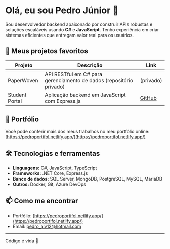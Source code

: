 # Olá, eu sou Pedro Júnior 👋

Sou desenvolvedor backend apaixonado por construir APIs robustas e soluções escaláveis usando **C#** e **JavaScript**. Tenho experiência em criar sistemas eficientes que entregam valor real para os usuários.

## 🚀 Meus projetos favoritos

| Projeto       | Descrição                                      | Link                                      |
|---------------|------------------------------------------------|-------------------------------------------|
| PaperWoven  | API RESTful em C# para gerenciamento de dados (repositório privado) | (privado)  |
| Student Portal  | Aplicação backend em JavaScript com Express.js | [GitHub](https://github.com/pedrojrzzz/Student-Admin-Portal-BackEnd)    |

## 📁 Portfólio

Você pode conferir mais dos meus trabalhos no meu portfólio online:  
[https://pedroportifol.netlify.app/](https://pedroportifol.netlify.app/)


## 🛠️ Tecnologias e ferramentas

- **Linguagens:** C#, JavaScript, TypeScript  
- **Frameworks:** .NET Core, Express.js  
- **Banco de dados:** SQL Server, MongoDB, PostgreSQL, MySQL, MariaDB  
- **Outros:** Docker, Git, Azure DevOps 

## 📫 Como me encontrar

- Portfólio: [https://pedroportifol.netlify.app/](https://pedroportifol.netlify.app/)  
- Email: pedro_alv12@hotmail.com 


---

Código é vida 🚀
